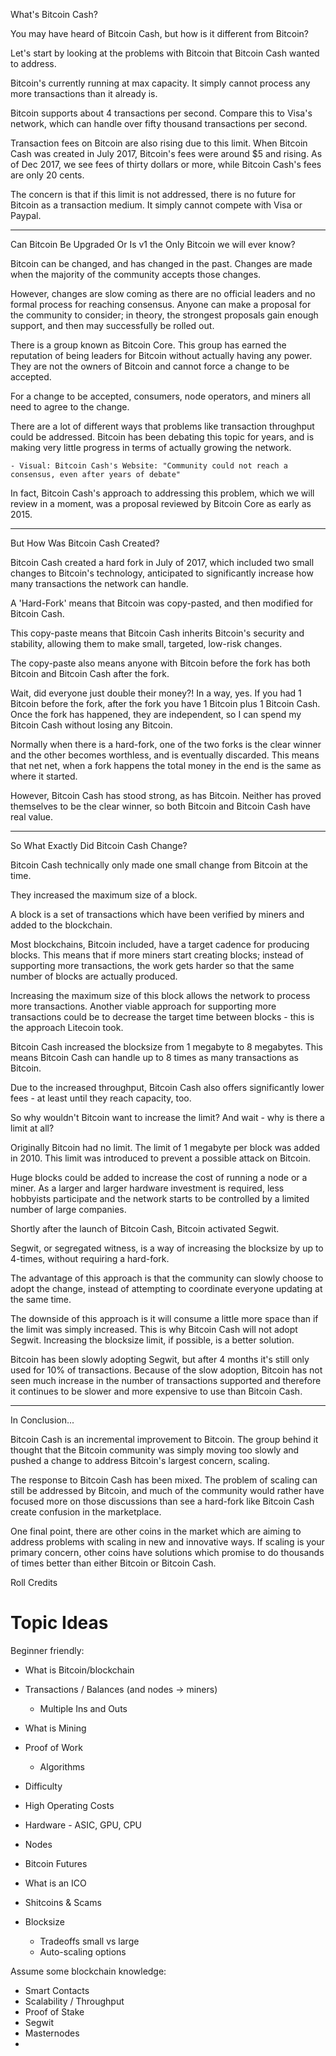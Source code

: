 What's Bitcoin Cash?

You may have heard of Bitcoin Cash, but how is it different from Bitcoin?

Let's start by looking at the problems with Bitcoin that Bitcoin Cash wanted to address.

Bitcoin's currently running at max capacity. It simply cannot process any more transactions than it already is.  

Bitcoin supports about 4 transactions per second.  Compare this to Visa's network, which can handle over fifty thousand transactions per second. 

Transaction fees on Bitcoin are also rising due to this limit.  When Bitcoin Cash was created in July 2017, Bitcoin's fees were around $5 and rising.  As of Dec 2017, we see fees of thirty dollars or more, while Bitcoin Cash's fees are only 20 cents.

The concern is that if this limit is not addressed, there is no future for Bitcoin as a transaction medium.  It simply cannot compete with Visa or Paypal.

<hr>

Can Bitcoin Be Upgraded Or Is v1 the Only Bitcoin we will ever know?

Bitcoin can be changed, and has changed in the past.  Changes are made when the majority of the community accepts those changes. 

However, changes are slow coming as there are no official leaders and no formal process for reaching consensus.  Anyone can make a proposal for the community to consider; in theory, the strongest proposals gain enough support, and then may successfully be rolled out. 

There is a group known as Bitcoin Core.  This group has earned the reputation of being leaders for Bitcoin without actually having any power.  They are not the owners of Bitcoin and cannot force a change to be accepted.

For a change to be accepted, consumers, node operators, and miners all need to agree to the change.

There are a lot of different ways that problems like transaction throughput could be addressed. Bitcoin has been debating this topic for years, and is making very little progress in terms of actually growing the network.

    - Visual: Bitcoin Cash's Website: "Community could not reach a consensus, even after years of debate"

In fact, Bitcoin Cash's approach to addressing this problem, which we will review in a moment, was a proposal reviewed by Bitcoin Core as early as 2015.

<hr>

But How Was Bitcoin Cash Created?

Bitcoin Cash created a hard fork in July of 2017, which included two small changes to Bitcoin's technology, anticipated to significantly increase how many transactions the network can handle.

A 'Hard-Fork' means that Bitcoin was copy-pasted, and then modified for Bitcoin Cash.  

This copy-paste means that Bitcoin Cash inherits Bitcoin's security and stability, allowing them to make small, targeted, low-risk changes.

The copy-paste also means anyone with Bitcoin before the fork has both Bitcoin and Bitcoin Cash after the fork.

Wait, did everyone just double their money?!  In a way, yes.  If you had 1 Bitcoin before the fork, after the fork you have 1 Bitcoin plus 1 Bitcoin Cash. Once the fork has happened, they are independent, so I can spend my Bitcoin Cash without losing any Bitcoin.

Normally when there is a hard-fork, one of the two forks is the clear winner and the other becomes worthless, and is eventually discarded.  This means that net net, when a fork happens the total money in the end is the same as where it started.

However, Bitcoin Cash has stood strong, as has Bitcoin.  Neither has proved themselves to be the clear winner, so both Bitcoin and Bitcoin Cash have real value.

<hr>

So What Exactly Did Bitcoin Cash Change?

Bitcoin Cash technically only made one small change from Bitcoin at the time.

They increased the maximum size of a block.

A block is a set of transactions which have been verified by miners and added to the blockchain.  

Most blockchains, Bitcoin included, have a target cadence for producing blocks.  This means that if more miners start creating blocks; instead of supporting more transactions, the work gets harder so that the same number of blocks are actually produced.

Increasing the maximum size of this block allows the network to process more transactions.  Another viable approach for supporting more transactions could be to decrease the target time between blocks - this is the approach Litecoin took.

Bitcoin Cash increased the blocksize from 1 megabyte to 8 megabytes.  This means Bitcoin Cash can handle up to 8 times as many transactions as Bitcoin.  

Due to the increased throughput, Bitcoin Cash also offers significantly lower fees - at least until they reach capacity, too.

So why wouldn't Bitcoin want to increase the limit?  And wait - why is there a limit at all?

Originally Bitcoin had no limit.  The limit of 1 megabyte per block was added in 2010.  This limit was introduced to prevent a possible attack on Bitcoin.

Huge blocks could be added to increase the cost of running a node or a miner.  As a larger and larger hardware investment is required, less hobbyists participate and the network starts to be controlled by a limited number of large companies.  

Shortly after the launch of Bitcoin Cash, Bitcoin activated Segwit.  

Segwit, or segregated witness, is a way of increasing the blocksize by up to 4-times, without requiring a hard-fork. 

The advantage of this approach is that the community can slowly choose to adopt the change, instead of attempting to coordinate everyone updating at the same time.

The downside of this approach is it will consume a little more space than if the limit was simply increased.  This is why Bitcoin Cash will not adopt Segwit. Increasing the blocksize limit, if possible, is a better solution.

Bitcoin has been slowly adopting Segwit, but after 4 months it's still only used for 10% of transactions. Because of the slow adoption, Bitcoin has not seen much increase in the number of transactions supported and therefore it continues to be slower and more expensive to use than Bitcoin Cash.

<hr>

In Conclusion...

Bitcoin Cash is an incremental improvement to Bitcoin.  The group behind it thought that the Bitcoin community was simply moving too slowly and pushed a change to address Bitcoin's largest concern, scaling.

The response to Bitcoin Cash has been mixed.  The problem of scaling can still be addressed by Bitcoin, and much of the community would rather have focused more on those discussions than see a hard-fork like Bitcoin Cash create confusion in the marketplace.

One final point, there are other coins in the market which are aiming to address problems with scaling in new and innovative ways.  If scaling is your primary concern, other coins have solutions which promise to do thousands of times better than either Bitcoin or Bitcoin Cash.


Roll Credits


















# Topic Ideas

Beginner friendly:

 - What is Bitcoin/blockchain

 - Transactions / Balances (and nodes -> miners)
    - Multiple Ins and Outs

 - What is Mining
 - Proof of Work
    - Algorithms
 - Difficulty
 - High Operating Costs 
 - Hardware - ASIC, GPU, CPU

 - Nodes 

 - Bitcoin Futures

 - What is an ICO

 - Shitcoins & Scams

 - Blocksize
   - Tradeoffs small vs large
   - Auto-scaling options

Assume some blockchain knowledge:

 - Smart Contacts 
 - Scalability / Throughput
 - Proof of Stake
 - Segwit
 - Masternodes
 - 


